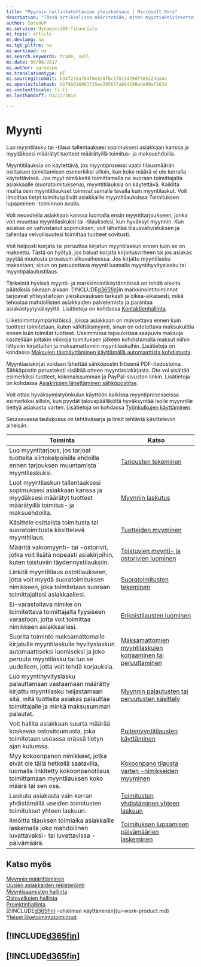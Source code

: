 ```yaml
---
title: "Myynnin hallintatehtävien yleiskatsaus | Microsoft Docs"
description: "Tässä artikkelissa määritetään, miten myyntiaktiviteetteja hallitaan."
author: SorenGP
ms.service: dynamics365-financials
ms.topic: article
ms.devlang: na
ms.tgt_pltfrm: na
ms.workload: na
ms.search.keywords: trade, sell
ms.date: 09/08/2017
ms.author: sgroespe
ms.translationtype: HT
ms.sourcegitcommit: b34f276a764f0e828fbc1f015429df9852242a4c
ms.openlocfilehash: bb74b616083735ea305657ab64198ade99ef563d
ms.contentlocale: fi-fi
ms.lasthandoff: 03/22/2018

---
```

# <a name="sales"></a>Myynti
Luo myyntilasku tai -tilaus tallentaaksesi sopimuksesi asiakkaan kanssa ja myydäksesi määrätyt tuotteet määrätyillä toimitus- ja maksuehdoilla.

Myyntitilauksia on käytettävä, jos myyntiprosessi vaatii tilausmäärän osittaisen toimittamisen esimerkiksi silloin, kun koko määrä ei ole kerralla käytettävissä. Jos myyt nimikkeitä toimittamalla ne suoraan toimittajalta asiakkaalle (suoratoimituksena), myyntitilauksia on käytettävä. Kaikilta muilta osin myyntitilaukset toimivat samalla tavalla kuin myyntilaskut. Voit ilmoittaa tietyt toimituspäivät asiakkaille myyntitilauksissa Toimituksen lupaaminen -toiminnon avulla.  

Voit neuvotella asiakkaan kanssa luomalla ensin myyntitarjoukseen, jonka voit muuntaa myyntilaskuksi tai -tilaukseksi, kun hyväksyt myynnin. Kun asiakas on vahvistanut sopimuksen, voit lähettää tilausvahvistuksen ja tallentaa velvollisuutesi toimittaa tuotteet sovitusti.

Voit helposti korjata tai peruuttaa kirjatun myyntilaskun ennen kuin se on maksettu. Tästä on hyötyä, jos haluat korjata kirjoitusvirheen tai jos asiakas pyytää muutosta prosessin alkuvaiheessa. Jos kirjattu myyntilasku maksetaan, sinun on peruutettava myynti luomalla myyntihyvityslasku tai myyntipalautustilaus.

Tärkeintä hyvissä myynti- ja markkinointikäytännöissä on tehdä oikeita päätöksiä oikeaan aikaan. [!INCLUDE[d365fin](includes/d365fin_md.md)]in markkinointitoiminnot tarjoavat yhteystietojen yleiskuvauksen tarkasti ja oikea-aikaisesti, mikä tehostaa mahdollisten asiakkaiden palvelemista ja parantaa asiakastyytyväisyyttä. Lisätietoja on kohdassa [Kontaktienhallinta](marketing-relationship-management.md).

Liiketoimintaympäristöissä, joissa asiakkaan on maksettava ennen kuin tuotteet toimitetaan, kuten vähittäismyynti, sinun on odotettava maksukuittia ennen kuin toimitat tuotteet. Useimmissa tapauksissa saapuvia maksuja käsitellään joitakin viikkoja toimituksen jälkeen kohdistamalla maksut niihin liittyviin kirjattuihin ja maksamattomiin myyntilaskuihin. Lisätietoja on kohdassa [Maksujen täsmäyttäminen käyttämällä automaattista kohdistusta](receivables-how-reconcile-payments-auto-application.md).

Myyntiasiakirjat voidaan lähettää sähköpostin liitteenä PDF-tiedostoina. Sähköpostin perusteksti sisältää otteen myyntiasiakirjasta. Ote voi sisältää esimerkiksi tuotteet, kokonaissumman ja PayPal-sivuston linkin. Lisätietoja on kohdassa [Asiakirjojen lähettäminen sähköpostitse](ui-how-send-documents-email.md).

Voit ottaa hyväksymistyönkulun käyttöön kaikissa myyntiprosesseissa esimerkiksi silloin, kun pyydät talouspäälliköltä hyväksyntää isolle myynnille tiettyä asiakasta varten. Lisätietoja on kohdassa [Työnkulkujen käyttäminen](across-use-workflows.md).

Seuraavassa taulukossa on tehtäväsarja ja linkit tehtäviä käsitteleviin aiheisiin.

| Toiminta | Katso |
| --- | --- |
| Luo myyntitarjous, jos tarjoat tuotteita siirtokelpoisilla ehdoilla ennen tarjouksen muuntamista myyntilaskuksi. |[Tarjousten tekeminen](sales-how-make-offers.md) |
| Luot myyntilaskun tallentaaksesi sopimuksesi asiakkaan kanssa ja myydäksesi määrätyt tuotteet määrätyillä toimitus- ja maksuehdoilla. |[Myynnin laskutus](sales-how-invoice-sales.md) |
| Käsittele osittaista toimitusta tai suoratoimitusta käsittelevä myyntitilaus. |[Tuotteiden myyminen](sales-how-sell-products.md) |
|Määritä vakiomyynti- tai -ostorivit, jotka voit lisätä nopeasti asiakirjoihin, kuten toistuviin täydennystilauksiin.|[Toistuvien myynti- ja ostorivien luominen](sales-how-work-standard-lines.md)|  
| Linkitä myyntitilaus ostotilaukseen, jotta voit myydä suoratoimituksen nimikkeen, joka toimitetaan suoraan toimittajaltasi asiakkaallesi. |[Suoratoimitusten tekeminen](sales-how-drop-shipment.md) |
|Ei-varastoitava nimike on toimitettava toimittajalta fyysiseen varastoon, jotta voit toimittaa nimikkeen asiakkaallesi.|[Erikoistilausten luominen](sales-how-to-create-special-orders.md)|
| Suorita toiminto maksamattomalle kirjatulle myyntilaskulle hyvityslaskun automaattiseksi luomiseksi ja joko peruuta myyntilasku tai luo se uudelleen, jotta voit tehdä korjauksia. |[Maksamattomien myyntilaskujen korjaaminen tai peruuttaminen](sales-how-correct-cancel-sales-invoice.md) |
| Luo myyntihyvityslasku palauttamaan vastaamaan määrätty kirjattu myyntilasku heijastamaan sitä, mitä tuotteita asiakas palauttaa toimittajalle ja minkä maksusumman palautat. |[Myynnin palautusten tai peruutusten käsittely](sales-how-process-sales-returns-cancellations.md) |
|Voit hallita asiakkaan suurta määrää koskevaa ostositoumusta, joka toimitetaan useassa erässä tietyn ajan kuluessa.|[Puitemyyntitilausten käyttäminen](sales-how-to-create-blanket-sales-orders.md)|
|Myy kokoonpanon nimikkeet, jotka eivät ole tällä hetkellä saatavilla, luomalla linkitetty kokoonpanotilaus toimittamaan myyntilauksen koko määrä tai sen osa.|[Kokoonpano tilausta varten -nimikkeiden myyminen](assembly-how-to-sell-items-assembled-to-order.md)|
|Laskuta asiakasta vain kerran yhdistämällä useiden toimitusten toimitukset yhteen laskuun.|[Toimitusten yhdistäminen yhteen laskuun](sales-how-to-combine-shipments-on-a-single-invoice.md)|
|Ilmoitta tilauksen toimiaika asiakkaille laskemalla joko mahdollinen luvattavaksi- tai luvattavissa -päivämäärä.|[Toimituksen lupaamisen päivämäärien laskeminen](sales-how-to-calculate-order-promising-dates.md)|

## <a name="see-also"></a>Katso myös
[Myynnin määrittäminen](sales-setup-sales.md)  
[Uusien asiakkaiden rekisteröinti](sales-how-register-new-customers.md)  
[Myyntisaamisten hallinta](receivables-manage-receivables.md)  
[Ostovelkojen hallinta](payables-manage-payables.md)  
[Projektinhallinta](projects-manage-projects.md)    
[[!INCLUDE[d365fin](includes/d365fin_md.md)] -ohjelman käyttäminen](ui-work-product.md)  
[Yleiset liiketoimintatoiminnot](ui-across-business-areas.md)

## [!INCLUDE[d365fin](includes/free_trial_md.md)]  
## [!INCLUDE[d365fin](includes/training_link_md.md)]

